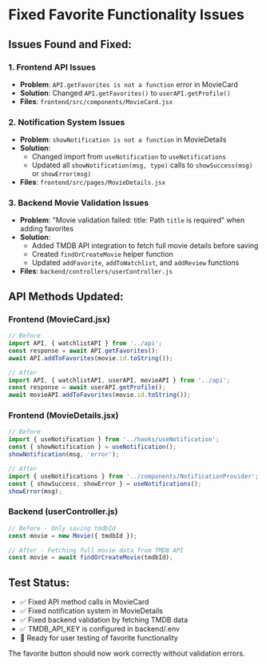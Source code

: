 # Fixed Favorite Functionality Issues

## Issues Found and Fixed:

### 1. Frontend API Issues
- **Problem**: `API.getFavorites is not a function` error in MovieCard
- **Solution**: Changed `API.getFavorites()` to `userAPI.getProfile()` 
- **Files**: `frontend/src/components/MovieCard.jsx`

### 2. Notification System Issues
- **Problem**: `showNotification is not a function` in MovieDetails
- **Solution**: 
  - Changed import from `useNotification` to `useNotifications`
  - Updated all `showNotification(msg, type)` calls to `showSuccess(msg)` or `showError(msg)`
- **Files**: `frontend/src/pages/MovieDetails.jsx`

### 3. Backend Movie Validation Issues
- **Problem**: "Movie validation failed: title: Path `title` is required" when adding favorites
- **Solution**: 
  - Added TMDB API integration to fetch full movie details before saving
  - Created `findOrCreateMovie` helper function
  - Updated `addFavorite`, `addToWatchlist`, and `addReview` functions
- **Files**: `backend/controllers/userController.js`

## API Methods Updated:

### Frontend (MovieCard.jsx)
```javascript
// Before
import API, { watchlistAPI } from '../api';
const response = await API.getFavorites();
await API.addToFavorites(movie.id.toString());

// After  
import API, { watchlistAPI, userAPI, movieAPI } from '../api';
const response = await userAPI.getProfile();
await movieAPI.addToFavorites(movie.id.toString());
```

### Frontend (MovieDetails.jsx)
```javascript
// Before
import { useNotification } from '../hooks/useNotification';
const { showNotification } = useNotification();
showNotification(msg, 'error');

// After
import { useNotifications } from '../components/NotificationProvider';
const { showSuccess, showError } = useNotifications();
showError(msg);
```

### Backend (userController.js)
```javascript
// Before - Only saving tmdbId
const movie = new Movie({ tmdbId });

// After - Fetching full movie data from TMDB API
const movie = await findOrCreateMovie(tmdbId);
```

## Test Status:
- ✅ Fixed API method calls in MovieCard
- ✅ Fixed notification system in MovieDetails  
- ✅ Fixed backend validation by fetching TMDB data
- ✅ TMDB_API_KEY is configured in backend/.env
- 🔄 Ready for user testing of favorite functionality

The favorite button should now work correctly without validation errors.
